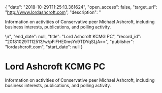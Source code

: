 {
  "date": "2018-10-29T11:25:13.361624", 
  "open_access": false, 
  "target_url": "http://www.lordashcroft.com", 
  "description": "<p>Information on activities of Conservative peer Michael Ashcroft, including business interests, publications, and polling activity.</p>\n", 
  "end_date": null, 
  "title": "Lord Ashcroft KCMG PC", 
  "record_id": "20181029T112513/w/pFlFHE0msYc9TDYqSLjA==", 
  "publisher": "lordashcroft.com", 
  "start_date": null
}

# Lord Ashcroft KCMG PC

<p>Information on activities of Conservative peer Michael Ashcroft, including business interests, publications, and polling activity.</p>
